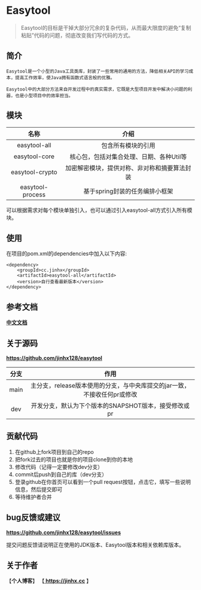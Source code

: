 # Easytool
> Easytool的目标是干掉大部分冗余的复杂代码，从而最大限度的避免“复制粘贴”代码的问题，彻底改变我们写代码的方式。

## 简介
```
Easytool是一个小型的Java工具类库，封装了一些常用的通用的方法，降低相关API的学习成本，提高工作效率，使Java拥有函数式语言般的优雅。

Easytool中的大部分方法来自开发过程中的真实需求，它既是大型项目开发中解决小问题的利器，也是小型项目中的效率担当。
```

## 模块
|       名称       |                     介绍                     |
| :--------------: | :------------------------------------------: |
|   easytool-all   |              包含所有模块的引用              |
|  easytool-core   |   核心包，包括对集合处理、日期、各种Util等   |
| easytool-crypto  | 加密解密模块，提供对称、非对称和摘要算法封装 |
| easytool-process |        基于spring封装的任务编排小框架        |

可以根据需求对每个模块单独引入，也可以通过引入easytool-all方式引入所有模块。

## 使用
在项目的pom.xml的dependencies中加入以下内容:
```
<dependency>
    <groupId>cc.jinhx</groupId>
    <artifactId>easytool-all</artifactId>
    <version>自行查看最新版本</version>
</dependency>
```

## 参考文档
<b><a href="https://jinhx.cc/article/1582293625641893888"> 中文文档 </a></b>

## 关于源码
<b><a href="https://github.com/jinhx128/easytool"> https://github.com/jinhx128/easytool </a></b>

| 分支  |                                   作用                                   |
| :---: | :----------------------------------------------------------------------: |
| main  | 主分支，release版本使用的分支，与中央库提交的jar一致，不接收任何pr或修改 |
|  dev  |           开发分支，默认为下个版本的SNAPSHOT版本，接受修改或pr           |

## 贡献代码
1. 在github上fork项目到自己的repo
2. 把fork过去的项目也就是你的项目clone到你的本地
3. 修改代码（记得一定要修改dev分支）
4. commit后push到自己的库（dev分支）
5. 登录github在你首页可以看到一个pull request按钮，点击它，填写一些说明信息，然后提交即可
6. 等待维护者合并

## bug反馈或建议
<b><a href="https://github.com/jinhx128/easytool/issues"> https://github.com/jinhx128/easytool/issues </a></b>

提交问题反馈请说明正在使用的JDK版本、Easytool版本和相关依赖库版本。

## 关于作者
【<b>个人博客</b>】    【<b><a href="https://jinhx.cc"> https://jinhx.cc </a></b>】